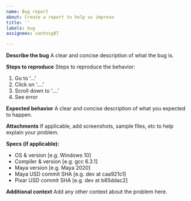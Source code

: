```yaml
---
name: Bug report
about: Create a report to help us improve
title: ''
labels: bug
assignees: santosg87

---
```


**Describe the bug**
A clear and concise description of what the bug is.

**Steps to reproduce**
Steps to reproduce the behavior:
1. Go to '...'
2. Click on '....'
3. Scroll down to '....'
4. See error

**Expected behavior**
A clear and concise description of what you expected to happen.

**Attachments**
If applicable, add screenshots, sample files, etc to help explain your problem.

**Specs (if applicable):**
 - OS & version [e.g. Windows 10]
 - Compiler & version [e.g. gcc 6.3.1]
 - Maya version [e.g. Maya 2020]
 - Maya USD commit SHA [e.g. dev at caa921c1]
 - Pixar USD commit SHA [e.g. dev at b85ddac2]

**Additional context**
Add any other context about the problem here.
